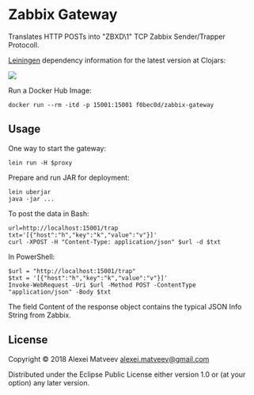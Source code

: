 # Zabbix Gateway

Translates  HTTP   POSTs  into  "ZBXD\1"  TCP   Zabbix  Sender/Trapper
Protocoll.

[Leiningen](https://github.com/technomancy/leiningen) dependency
information for the latest version at Clojars:

![](https://clojars.org/f0bec0d/zabbix-gateway/latest-version.svg)

Run a Docker Hub Image:

    docker run --rm -itd -p 15001:15001 f0bec0d/zabbix-gateway

## Usage

One way to start the gateway:

    lein run -H $proxy

Prepare and run JAR for deployment:

    lein uberjar
    java -jar ...

To post the data in Bash:

    url=http://localhost:15001/trap
    txt='[{"host":"h","key":"k","value":"v"}]'
    curl -XPOST -H "Content-Type: application/json" $url -d $txt

In PowerShell:

    $url = "http://localhost:15001/trap"
    $txt = '[{"host":"h","key":"k","value":"v"}]'
    Invoke-WebRequest -Uri $url -Method POST -ContentType "application/json" -Body $txt

The field  Content of  the response object  contains the  typical JSON
Info String from Zabbix.

## License

Copyright © 2018 Alexei Matveev <alexei.matveev@gmail.com>

Distributed under the Eclipse Public License either version 1.0 or (at
your option) any later version.
